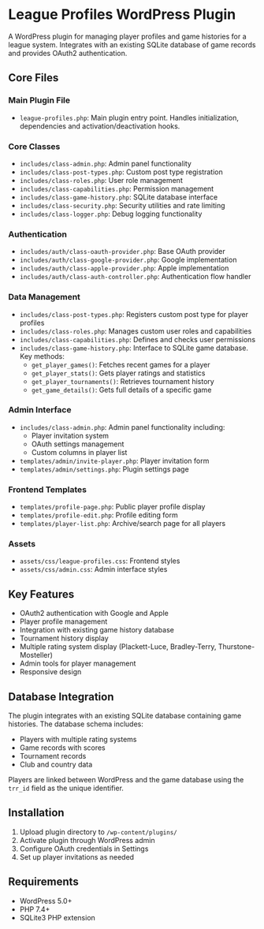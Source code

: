 # League Profiles WordPress Plugin

A WordPress plugin for managing player profiles and game histories for a league system. Integrates with an existing SQLite database of game records and provides OAuth2 authentication.

## Core Files

### Main Plugin File
- `league-profiles.php`: Main plugin entry point. Handles initialization, dependencies and activation/deactivation hooks.

### Core Classes
- `includes/class-admin.php`: Admin panel functionality
- `includes/class-post-types.php`: Custom post type registration
- `includes/class-roles.php`: User role management
- `includes/class-capabilities.php`: Permission management
- `includes/class-game-history.php`: SQLite database interface
- `includes/class-security.php`: Security utilities and rate limiting
- `includes/class-logger.php`: Debug logging functionality

### Authentication
- `includes/auth/class-oauth-provider.php`: Base OAuth provider
- `includes/auth/class-google-provider.php`: Google implementation
- `includes/auth/class-apple-provider.php`: Apple implementation
- `includes/auth/class-auth-controller.php`: Authentication flow handler

### Data Management
- `includes/class-post-types.php`: Registers custom post type for player profiles
- `includes/class-roles.php`: Manages custom user roles and capabilities
- `includes/class-capabilities.php`: Defines and checks user permissions
- `includes/class-game-history.php`: Interface to SQLite game database. Key methods:
  - `get_player_games()`: Fetches recent games for a player
  - `get_player_stats()`: Gets player ratings and statistics
  - `get_player_tournaments()`: Retrieves tournament history
  - `get_game_details()`: Gets full details of a specific game

### Admin Interface
- `includes/class-admin.php`: Admin panel functionality including:
  - Player invitation system
  - OAuth settings management
  - Custom columns in player list
- `templates/admin/invite-player.php`: Player invitation form
- `templates/admin/settings.php`: Plugin settings page

### Frontend Templates
- `templates/profile-page.php`: Public player profile display
- `templates/profile-edit.php`: Profile editing form
- `templates/player-list.php`: Archive/search page for all players

### Assets
- `assets/css/league-profiles.css`: Frontend styles
- `assets/css/admin.css`: Admin interface styles

## Key Features

- OAuth2 authentication with Google and Apple
- Player profile management
- Integration with existing game history database
- Tournament history display
- Multiple rating system display (Plackett-Luce, Bradley-Terry, Thurstone-Mosteller)
- Admin tools for player management
- Responsive design

## Database Integration

The plugin integrates with an existing SQLite database containing game histories. The database schema includes:

- Players with multiple rating systems
- Game records with scores
- Tournament records
- Club and country data

Players are linked between WordPress and the game database using the `trr_id` field as the unique identifier.

## Installation

1. Upload plugin directory to `/wp-content/plugins/`
2. Activate plugin through WordPress admin
3. Configure OAuth credentials in Settings
4. Set up player invitations as needed

## Requirements

- WordPress 5.0+
- PHP 7.4+
- SQLite3 PHP extension
